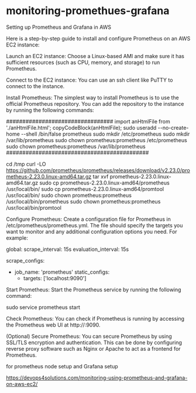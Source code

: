 # monitoring-promethues-grafana
Setting up Prometheus and Grafana in AWS 

Here is a step-by-step guide to install and configure Prometheus on an AWS EC2 instance:

Launch an EC2 instance: Choose a Linux-based AMI and make sure it has sufficient resources (such as CPU, memory, and storage) to run Prometheus.

Connect to the EC2 instance: You can use an ssh client like PuTTY to connect to the instance.

Install Prometheus: The simplest way to install Prometheus is to use the official Prometheus repository. You can add the repository to the instance by running the following commands:

#################################
import anHtmlFile from './anHtmlFile.html';
copyCodeBlock(anHtmlFile);
sudo useradd --no-create-home --shell /bin/false prometheus
sudo mkdir /etc/prometheus
sudo mkdir /var/lib/prometheus
sudo chown prometheus:prometheus /etc/prometheus
sudo chown prometheus:prometheus /var/lib/prometheus
############################################



cd /tmp
curl -LO https://github.com/prometheus/prometheus/releases/download/v2.23.0/prometheus-2.23.0.linux-amd64.tar.gz
tar xvf prometheus-2.23.0.linux-amd64.tar.gz
sudo cp prometheus-2.23.0.linux-amd64/prometheus /usr/local/bin/
sudo cp prometheus-2.23.0.linux-amd64/promtool /usr/local/bin/
sudo chown prometheus:prometheus /usr/local/bin/prometheus
sudo chown prometheus:prometheus /usr/local/bin/promtool


Configure Prometheus: Create a configuration file for Prometheus in /etc/prometheus/prometheus.yml. The file should specify the targets you want to monitor and any additional configuration options you need. For example:

global:
  scrape_interval:     15s 
  evaluation_interval: 15s 

scrape_configs:
  - job_name: 'prometheus'
    static_configs:
      - targets: ['localhost:9090']
      
      
Start Prometheus: Start the Prometheus service by running the following command:

sudo service prometheus start 

Check Prometheus: You can check if Prometheus is running by accessing the Prometheus web UI at http://<EC2-instance-public-DNS>:9090.

(Optional) Secure Prometheus: You can secure Prometheus by using SSL/TLS encryption and authentication. This can be done by configuring reverse proxy software such as Nginx or Apache to act as a frontend for Prometheus.

  
  for prometheus node setup and Grafana setup
  
  https://devops4solutions.com/monitoring-using-prometheus-and-grafana-on-aws-ec2/
  
